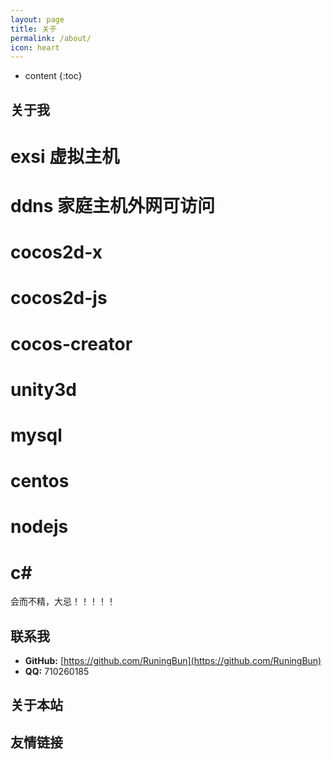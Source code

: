 ```yaml
---
layout: page
title: 关于
permalink: /about/
icon: heart
---
```


* content
{:toc}

## 关于我
# exsi 虚拟主机
# ddns 家庭主机外网可访问
# cocos2d-x
# cocos2d-js
# cocos-creator
# unity3d
# mysql
# centos
# nodejs
# c#

会而不精，大忌！！！！！

## 联系我

* **GitHub:**   [https://github.com/RuningBun](https://github.com/RuningBun)
* **QQ:**  710260185

## 关于本站

## 友情链接


